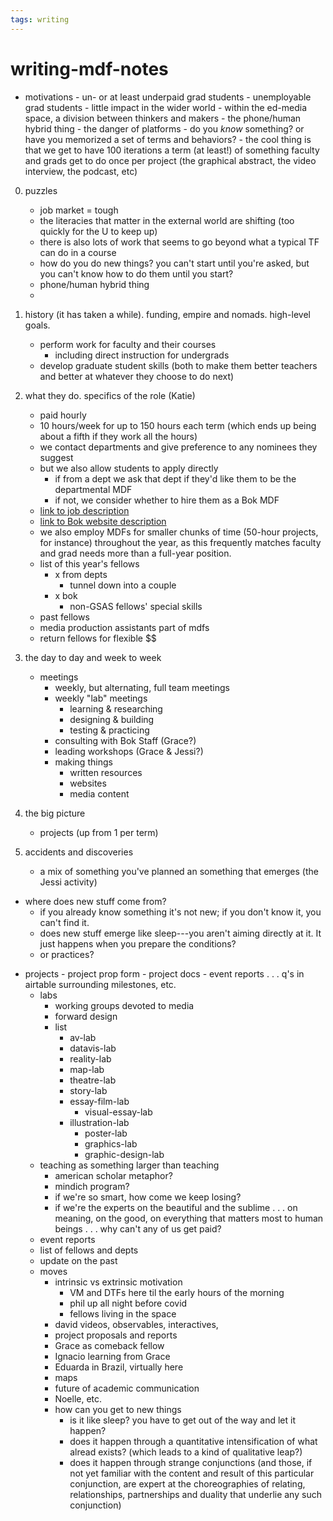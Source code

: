 ```yaml
---
tags: writing
---
```


# writing-mdf-notes


- motivations
            - un- or at least underpaid grad students
            - unemployable grad students
            - little impact in the wider world
            - within the ed-media space, a division between thinkers and makers
            - the phone/human hybrid thing
            - the danger of platforms
            - do you *know* something? or have you memorized a set of terms and behaviors?
            - the cool thing is that we get to have 100 iterations a term (at least!) of something faculty and grads get to do once per project (the graphical abstract, the video interview, the podcast, etc)


0. puzzles
    * job market = tough
    * the literacies that matter in the external world are shifting (too quickly for the U to keep up)
    * there is also lots of work that seems to go beyond what a typical TF can do in a course
    * how do you do new things? you can't start until you're asked, but you can't know how to do them until you start?
    * phone/human hybrid thing
    * 
1. history (it has taken a while). funding, empire and nomads. high-level goals.
    * perform work for faculty and their courses
        * including direct instruction for undergrads
    * develop graduate student skills (both to make them better teachers and better at whatever they choose to do next)
2. what they do. specifics of the role (Katie)
    * paid hourly
    * 10 hours/week for up to 150 hours each term (which ends up being about a fifth if they work all the hours)
    * we contact departments and give preference to any nominees they suggest
    * but we also allow students to apply directly
        * if from a dept we ask that dept if they'd like them to be the departmental MDF
        * if not, we consider whether to hire them as a Bok MDF
    * [link to job description](https://docs.google.com/document/d/1afv_okcKTzRjPnQzHFOrPDD96ou6ApbFR_zY1bHc2vU/edit)
    * [link to Bok website description](https://docs.google.com/document/d/1afv_okcKTzRjPnQzHFOrPDD96ou6ApbFR_zY1bHc2vU/edit)
    * we also employ MDFs for smaller chunks of time (50-hour projects, for instance) throughout the year, as this frequently matches faculty and grad needs more than a full-year position.
    - list of this year's fellows
        - x from depts
            - tunnel down into a couple
        - x bok
            - non-GSAS fellows' special skills
    - past fellows
    - media production assistants part of mdfs
    - return fellows for flexible $$
3. the day to day and week to week
    * meetings
        * weekly, but alternating, full team meetings
        * weekly "lab" meetings
            * learning & researching
            * designing & building
            * testing & practicing
        * consulting with Bok Staff
            (Grace?)
        * leading workshops
            (Grace & Jessi?)
        * making things
            * written resources
            * websites
            * media content
4. the big picture
    * projects (up from 1 per term)
    
5. accidents and discoveries
    * a mix of something you've planned an something that emerges (the Jessi activity)
    
    
* where does new stuff come from?
    * if you already know something it's not new; if you don't know it, you can't find it.
    * does new stuff emerge like sleep---you aren't aiming directly at it. It just happens when you prepare the conditions?
    * or practices?

- projects
        - project prop form
        - project docs
        - event reports . . . q's in airtable surrounding milestones, etc.
    - labs
        - working groups devoted to media
        - forward design
        - list
            - av-lab
            - datavis-lab
            - reality-lab
            - map-lab
            - theatre-lab
            - story-lab
            - essay-film-lab
                - visual-essay-lab
            - illustration-lab
                - poster-lab
                - graphics-lab
                - graphic-design-lab
    - teaching as something larger than teaching
        - american scholar metaphor?
        - mindich program?
        - if we're so smart, how come we keep losing?
        - if we're the experts on the beautiful and the sublime . . . on meaning, on the good, on everything that matters most to human beings . . . why can't any of us get paid?
    - event reports
    - list of fellows and depts
    - update on the past
    - moves
        - intrinsic vs extrinsic motivation
            - VM and DTFs here til the early hours of the morning
            - phil up all night before covid
            - fellows living in the space
        - david videos, observables, interactives,
        - project proposals and reports
        - Grace as comeback fellow
        - Ignacio learning from Grace
        - Eduarda in Brazil, virtually here
        - maps
        - future of academic communication
        - Noelle, etc.
        - how can you get to new things
            - is it like sleep? you have to get out of the way and let it happen?
            - does it happen through a quantitative intensification of what alread exists? (which leads to a kind of qualitative leap?)
            - does it happen through strange conjunctions (and those, if not yet familiar with the content and result of this particular conjunction, are expert at the choreographies of relating, relationships, partnerships and duality that underlie any such conjunction)
